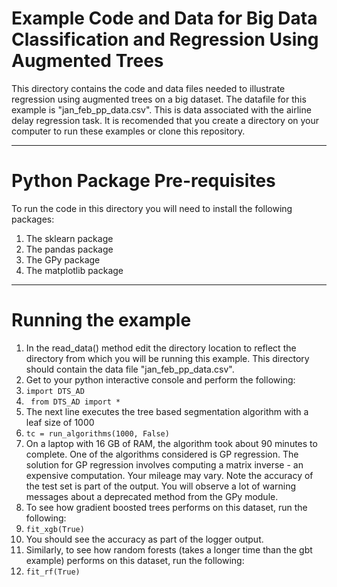 # Example Code and Data for Big Data Classification and Regression Using Augmented Trees
This directory contains the code and data files needed to illustrate regression using augmented trees on a big dataset. The datafile for this example is "jan_feb_pp_data.csv". This is data associated with the airline delay regression task. It is recomended that you create a directory on your computer to run these examples or clone this repository.

---
# Python Package Pre-requisites
To run the code in this directory you will need to install the following packages:
1. The sklearn package
2. The pandas package
3. The GPy package
4. The matplotlib package

---
# Running the example
1. In the read_data() method edit the directory location to reflect the directory from which you will be running this example. This directory should contain the data file "jan_feb_pp_data.csv".
2. Get to your python interactive console and perform the following:
3. `import DTS_AD`
4. ` from DTS_AD import *`
5. The next line executes the tree based segmentation algorithm with a leaf size of 1000
6. `tc = run_algorithms(1000, False)`
7. On a laptop with 16 GB of RAM, the algorithm took about 90 minutes to complete. One of the algorithms considered is GP regression. The solution for GP regression involves computing a matrix inverse - an expensive computation. Your mileage may vary. Note the accuracy of the test set is part of the output. You will observe a lot of warning messages about a deprecated method from the GPy module. 
8. To see how gradient boosted trees performs on this dataset, run the following:
9. `fit_xgb(True)`
10. You should see the accuracy as part of the logger output.
11. Similarly, to see how random forests (takes a longer time than the gbt example) performs on this dataset, run the following:
12. `fit_rf(True)`

